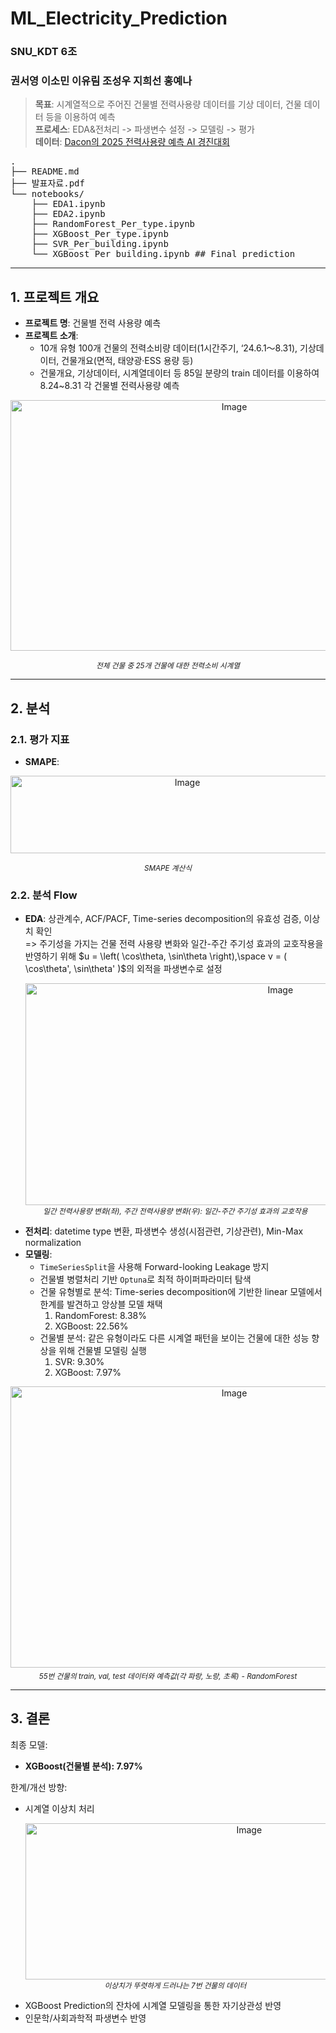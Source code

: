 # ML_Electricity_Prediction
### SNU_KDT 6조
### 권서영 이소민 이유림 조성우 지희선 홍예나

> **목표**: 시계열적으로 주어진 건물별 전력사용량 데이터를 기상 데이터, 건물 데이터 등을 이용하여 예측  
> **프로세스**: EDA&전처리 -> 파생변수 설정 -> 모델링 -> 평가  
> **데이터**: [Dacon의 2025 전력사용량 예측 AI 경진대회](https://dacon.io/competitions/official/236531/overview/description) 

<pre>
.
├── README.md
├── 발표자료.pdf
└── notebooks/
    ├── EDA1.ipynb
    ├── EDA2.ipynb
    ├── RandomForest_Per_type.ipynb
    ├── XGBoost_Per_type.ipynb
    ├── SVR_Per_building.ipynb
    └── XGBoost_Per_building.ipynb ## Final prediction
</pre>
---

## 1. 프로젝트 개요
- **프로젝트 명**: 건물별 전력 사용량 예측
- **프로젝트 소개**:
  - 10개 유형 100개 건물의 전력소비량 데이터(1시간주기, ‘24.6.1～8.31), 기상데이터, 건물개요(면적, 태양광·ESS 용량 등)
  - 건물개요, 기상데이터, 시계열데이터 등 85일 분량의 train 데이터를 이용하여 8.24~8.31 각 건물별 전력사용량 예측

<p align="center">
    <img width="700" height="401" alt="Image" src="https://github.com/user-attachments/assets/5d80f153-ea9f-44a5-bd34-f2f3127fa5a1" />
    <p align="center"><sub><em>전체 건물 중 25개 건물에 대한 전력소비 시계열</em></sub></p>
</p>

---

## 2. 분석

### 2.1. 평가 지표
- **SMAPE**:
  
<p align="center">
    <img width="550" height="124" alt="Image" src="https://github.com/user-attachments/assets/44b5d964-a3a9-456b-883b-bcb90cafaf97" />
    <p align="center"><sub><em>SMAPE 계산식</em></sub></p>
</p>
  
### 2.2. 분석 Flow
- **EDA**: 상관계수, ACF/PACF, Time-series decomposition의 유효성 검증, 이상치 확인  
  => 주기성을 가지는 건물 전력 사용량 변화와 일간-주간 주기성 효과의 교호작용을 반영하기 위해 $u = \left( \cos\theta, \sin\theta \right),\space v = ( \cos\theta', \sin\theta' )$의 외적을 파생변수로 설정  
  <p align="center">
      <img width="800" height="355" alt="Image" src="https://github.com/user-attachments/assets/17118bde-d5c4-44df-8272-2651a978236f" /><br>
      <sub><em>일간 전력사용량 변화(좌), 주간 전력사용량 변화(우): 일간-주간 주기성 효과의 교호작용</em></sub>
  </p>
- **전처리**: datetime type 변환, 파생변수 생성(시점관련, 기상관련), Min-Max normalization
- **모델링**:
  - `TimeSeriesSplit`을 사용해 Forward-looking Leakage 방지
  - 건물별 병렬처리 기반 `Optuna`로 최적 하이퍼파라미터 탐색
  - 건물 유형별로 분석: Time-series decomposition에 기반한 linear 모델에서 한계를 발견하고 앙상블 모델 채택
    1. RandomForest: 8.38%
    2. XGBoost: 22.56%
  - 건물별 분석: 같은 유형이라도 다른 시계열 패턴을 보이는 건물에 대한 성능 향상을 위해 건물별 모델링 실행
    1. SVR: 9.30%
    2. XGBoost: 7.97%
  
<p align="center">
    <img width="700" height="450" alt="Image" src="https://github.com/user-attachments/assets/31aaf7bf-25bf-42de-838f-a23f11218197" /><br>
    <sub><em>55번 건물의 train, val, test 데이터와 예측값(각 파랑, 노랑, 초록)</em></sub>
    <sub><em> - RandomForest</em></sub>
</p>
  
---
## 3. 결론
최종 모델:
 - **XGBoost(건물별 분석): 7.97%**
  
한계/개선 방향:
 - 시계열 이상치 처리
   <p align="center">
       <img width="700" height="250" alt="Image" src="https://github.com/user-attachments/assets/b609deda-3d8f-4c32-b335-c3e7a029b3f2" /><br>
       <sub><em>이상치가 뚜렷하게 드러나는 7번 건물의 데이터</em></sub>
   </p>
 - XGBoost Prediction의 잔차에 시계열 모델링을 통한 자기상관성 반영
 - 인문학/사회과학적 파생변수 반영
